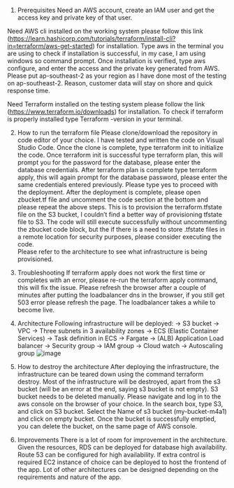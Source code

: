 1.  Prerequisites
Need an AWS account, create an IAM user and get the access key and private key of that user. 

Need AWS cli installed on the working system please follow this link (https://learn.hashicorp.com/tutorials/terraform/install-cli?in=terraform/aws-get-started) for installation. 
Type aws in the terminal you are using to check if installation is successful, in my case, I am using windows so command prompt. Once installation is verified, type aws configure, and enter the access and the private key generated from AWS. Please put ap-southeast-2 as your region as I have done most of the testing on ap-southeast-2. Reason, customer data will stay on shore and quick response time. 

Need Terraform installed on the testing system please follow the link (https://www.terraform.io/downloads) for installation. To check if terraform is properly installed type Terraform -version in your terminal. 

2.  How to run the terraform file
Please clone/download the repository in code editor of your choice. I have tested and written the code on Visual Studio Code. 
Once the clone is complete, type terraform init to initialize the code. Once terraform init is successful type terraform plan, this will prompt you for the password for the database, please enter the database credentials.  After terraform plan is complete type terraform apply, this will again prompt for the database password, please enter the same credentials entered previously. Please type yes to proceed with the deployment. 
After the deployment is complete, please open zbucket.tf file and uncomment the code section at the bottom and please repeat the above steps. This is to provision the terraform.tfstate file on the S3 bucket, I couldn’t find a better way of provisioning tfstate file to S3. The code will still execute successfully without uncommenting the zbucket code block, but the if there is a need to store .tfstate files in a remote location for security purposes, please consider executing the code.  
Please refer to the architecture to see what infrastructure is being provisioned. 

3. Troubleshooting
If terraform apply does not work the first time or completes with an error, please re-run the terraform apply command, this will fix the issue. 
Please refresh the browser after a couple of minutes after putting the loadbalancer dns in the browser, if you still get 503 error please refresh the page. The loadbalancer takes a while to become live. 


4.  Architecture
    Following infrastructure will be deployed:
    ->  S3 bucket
    ->  VPC
    ->  Three subnets in 3 availability zones
    ->  ECS (Elastic Container Services)
    ->  Task definition in ECS
    ->  Fargate
    ->  (ALB) Application Load balancer
    ->  Security group
    ->  IAM group
    ->  Cloud watch
    ->  Autoscaling group
![image](https://user-images.githubusercontent.com/52432393/180317456-b3374833-9f75-456a-8117-89aab9f8f8d5.png)

4.  How to destroy the architecture
After deploying the infrastructure, the infrastructure can be teared down using the command terraform destroy. 
Most of the infrastructure will be destroyed, apart from the s3 bucket (will be an error at the end, saying s3 bucket is not empty). S3 bucket needs to be deleted manually. Please navigate and log in to the aws console on the browser of your choice. In the search box, type S3, and click on S3 bucket. Select the Name of s3 bucket (my-bucket-m4a1) and click on empty bucket. Once the bucket is successfully emptied, you can delete the bucket, on the same page of AWS console.  

6. Improvements 
There is a lot of room for improvement in the architecture. Given the resources, RDS can be deployed for database high availability. Route 53 can be configured for high availability. If extra control is required EC2 instance of choice can be deployed to host the frontend of the app. Lot of other architectures can be designed depending on the requirements and nature of the app.
 